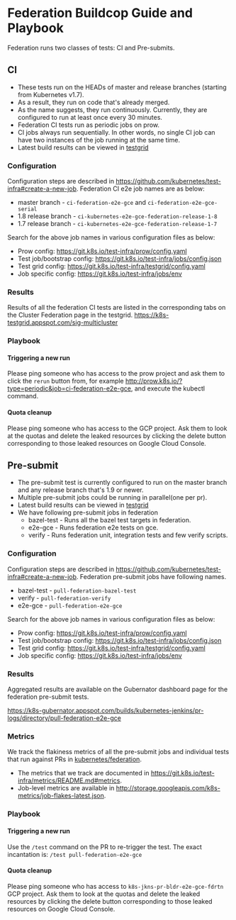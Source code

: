 # Federation Buildcop Guide and Playbook

Federation runs two classes of tests: CI and Pre-submits.

## CI

* These tests run on the HEADs of master and release branches (starting
  from Kubernetes v1.7).
* As a result, they run on code that's already merged.
* As the name suggests, they run continuously. Currently, they are
  configured to run at least once every 30 minutes.
* Federation CI tests run as periodic jobs on prow.
* CI jobs always run sequentially. In other words, no single CI job
  can have two instances of the job running at the same time.
* Latest build results can be viewed in [testgrid](https://k8s-testgrid.appspot.com/sig-multicluster)

### Configuration

Configuration steps are described in https://github.com/kubernetes/test-infra#create-a-new-job.
Federation CI e2e job names are as below:
* master branch - `ci-federation-e2e-gce` and `ci-federation-e2e-gce-serial`
* 1.8 release branch - `ci-kubernetes-e2e-gce-federation-release-1-8`
* 1.7 release branch - `ci-kubernetes-e2e-gce-federation-release-1-7`

Search for the above job names in various configuration files as below:

* Prow config: https://git.k8s.io/test-infra/prow/config.yaml
* Test job/bootstrap config: https://git.k8s.io/test-infra/jobs/config.json
* Test grid config: https://git.k8s.io/test-infra/testgrid/config.yaml
* Job specific config: https://git.k8s.io/test-infra/jobs/env

### Results

Results of all the federation CI tests are listed in the corresponding 
tabs on the Cluster Federation page in the testgrid.
https://k8s-testgrid.appspot.com/sig-multicluster

### Playbook

#### Triggering a new run

Please ping someone who has access to the prow project and ask
them to click the `rerun` button from, for example 
http://prow.k8s.io/?type=periodic&job=ci-federation-e2e-gce,
and execute the kubectl command.

#### Quota cleanup

Please ping someone who has access to the GCP project. Ask them to
look at the quotas and delete the leaked resources by clicking the
delete button corresponding to those leaked resources on Google Cloud
Console.


## Pre-submit

* The pre-submit test is currently configured to run on the master
  branch and any release branch that's 1.9 or newer.
* Multiple pre-submit jobs could be running in parallel(one per pr).
* Latest build results can be viewed in [testgrid](https://k8s-testgrid.appspot.com/presubmits-federation)
* We have following pre-submit jobs in federation
  * bazel-test - Runs all the bazel test targets in federation.
  * e2e-gce - Runs federation e2e tests on gce.
  * verify - Runs federation unit, integration tests and few verify scripts.

### Configuration

Configuration steps are described in https://github.com/kubernetes/test-infra#create-a-new-job.
Federation pre-submit jobs have following names.
* bazel-test - `pull-federation-bazel-test`
* verify - `pull-federation-verify`
* e2e-gce - `pull-federation-e2e-gce`

Search for the above job names in various configuration files as below:

* Prow config: https://git.k8s.io/test-infra/prow/config.yaml
* Test job/bootstrap config: https://git.k8s.io/test-infra/jobs/config.json
* Test grid config: https://git.k8s.io/test-infra/testgrid/config.yaml
* Job specific config: https://git.k8s.io/test-infra/jobs/env

### Results

Aggregated results are available on the Gubernator dashboard page for
the federation pre-submit tests.

https://k8s-gubernator.appspot.com/builds/kubernetes-jenkins/pr-logs/directory/pull-federation-e2e-gce

### Metrics

We track the flakiness metrics of all the pre-submit jobs and
individual tests that run against PRs in
[kubernetes/federation](https://github.com/kubernetes/federation).

* The metrics that we track are documented in https://git.k8s.io/test-infra/metrics/README.md#metrics.
* Job-level metrics are available in http://storage.googleapis.com/k8s-metrics/job-flakes-latest.json.

### Playbook

#### Triggering a new run

Use the `/test` command on the PR to re-trigger the test. The exact
incantation is: `/test pull-federation-e2e-gce`

#### Quota cleanup

Please ping someone who has access to `k8s-jkns-pr-bldr-e2e-gce-fdrtn`
GCP project. Ask them to look at the quotas and delete the leaked
resources by clicking the delete button corresponding to those leaked
resources on Google Cloud Console.
